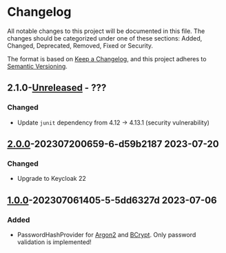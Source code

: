 # Changelog

All notable changes to this project will be documented in this file. The changes should be categorized under one of
these sections: Added, Changed, Deprecated, Removed, Fixed or Security.

The format is based on [Keep a Changelog](https://keepachangelog.com/en/1.0.0/),
and this project adheres to [Semantic Versioning](https://semver.org/spec/v2.0.0.html).

## 2.1.0-[Unreleased] - ???

### Changed

- Update `junit` dependency from 4.12 -> 4.13.1 (security vulnerability)

## [2.0.0]-202307200659-6-d59b2187 2023-07-20

### Changed

- Upgrade to Keycloak 22

## [1.0.0]-202307061405-5-5dd6327d 2023-07-06

### Added

- PasswordHashProvider for [Argon2](https://en.wikipedia.org/wiki/Argon2)
  and [BCrypt](https://en.wikipedia.org/wiki/Bcrypt). Only password validation is implemented!

[Unreleased]: https://github.com/inventage/keycloak-password-hashprovider-extension/compare/2.0.0...HEAD

[2.0.0]: https://github.com/inventage/keycloak-password-hashprovider-extension/releases/tag/2.0.0

[1.0.0]: https://github.com/inventage/keycloak-password-hashprovider-extension/releases/tag/1.0.0